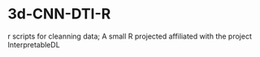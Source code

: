 # 3d-CNN-DTI-R
r scripts for cleanning data; A small R projected affiliated  with the project InterpretableDL
